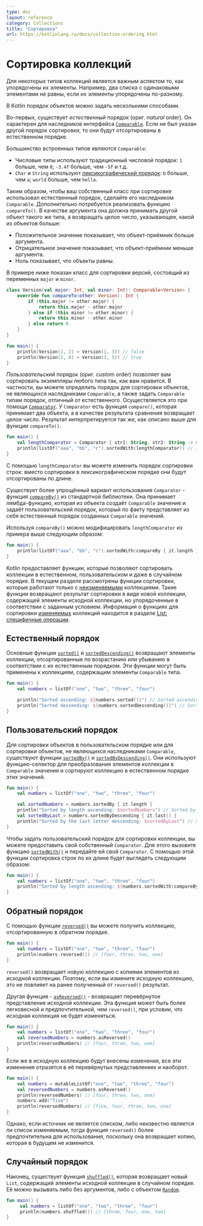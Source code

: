 ```yaml
---
type: doc
layout: reference
category: Collections
title: "Сортировка"
url: https://kotlinlang.ru/docs/collection-ordering.html
---
```


<!-- # Ordering -->
# Сортировка коллекций

<!-- The order of elements is an important aspect of certain collection types.
For example, two lists of the same elements are not equal if their elements are ordered differently.  -->
Для некоторых типов коллекций является важным аспектом то, как упорядочены их элементы. Например, два списка с одинаковыми элементами не равны, если их элементы упорядочены по-разному.

<!-- In Kotlin, the orders of objects can be defined in several ways. -->
В Kotlin порядок объектов можно задать несколькими способами.

<!-- First, there is _natural_ order. It is defined for inheritors of the [`Comparable`](https://kotlinlang.org/api/latest/jvm/stdlib/kotlin/-comparable/index.html)
interface. Natural order is used for sorting them when no other order is specified. -->
Во-первых, существует _естественный_ порядок (ориг. _natural_ order). Он характерен для наследников интерфейса
[`Comparable`](https://kotlinlang.org/api/latest/jvm/stdlib/kotlin/-comparable/index.html). Если не был указан другой порядок сортировки, то они будут отсортированы в естественном порядке.

<!-- Most built-in types are comparable:

* Numeric types use the traditional numerical order: `1` is greater than `0`; `-3.4f` is greater than `-5f`, and so on.
* `Char` and `String` use the [lexicographical order](https://en.wikipedia.org/wiki/Lexicographical_order): `b` is greater
   than `a`; `world` is greater than `hello`. -->
Большинство встроенных типов являются `Comparable`:
* Числовые типы используют традиционный числовой порядок: `1` больше, чем `0`; `-3.4f` больше, чем `-5f` и т.д.
* `Char` и `String` используют [лексикографический порядок](https://en.wikipedia.org/wiki/Lexicographical_order): `b` больше, чем `a`; `world` больше, чем `hello`.

<!-- To define a natural order for a user-defined type, make the type an inheritor of `Comparable`.
This requires implementing the `compareTo()` function. `compareTo()` must take another object of the same type as an argument
and return an integer value showing which object is greater:

* Positive values show that the receiver object is greater.
* Negative values show that it's less than the argument.
* Zero shows that the objects are equal. -->
Таким образом, чтобы ваш собственный класс при сортировке использовал естественный порядок, сделайте его наследником `Comparable`. Дополнительно потребуется реализовать функцию `compareTo()`. В качестве аргумента она должна принимать другой объект такого же типа, а возвращать целое число, указывающее, какой из объектов больше:

* Положительное значение показывает, что объект-приёмник больше аргумента.
* Отрицательное значение показывает, что объект-приёмник меньше аргумента.
* Ноль показывает, что объекты равны.

<!-- Below is a class for ordering versions that consist of the major and the minor part. -->
В примере ниже показан класс для сортировки версий, состоящий из переменных `major` и `minor`.

```kotlin
class Version(val major: Int, val minor: Int): Comparable<Version> {
    override fun compareTo(other: Version): Int {
        if (this.major != other.major) {
            return this.major - other.major
        } else if (this.minor != other.minor) {
            return this.minor - other.minor
        } else return 0
    }
}

fun main() {    
    println(Version(1, 2) > Version(1, 3)) // false
    println(Version(2, 0) > Version(1, 5)) // true
}
```

<!-- _Custom_ orders let you sort instances of any type in a way you like.
Particularly, you can define an order for non-comparable objects or define an order other than natural for a comparable type.
To define a custom order for a type, create a [`Comparator`](https://kotlinlang.org/api/latest/jvm/stdlib/kotlin/-comparator/index.html) for it.
`Comparator` contains the `compare()` function: it takes two instances of a class and returns the integer result of the comparison between them.
The result is interpreted in the same way as the result of a `compareTo()` as is described above.  -->
_Пользовательский_ порядок (ориг. _custom_ order) позволяет вам сортировать экземпляры любого типа так, как вам нравится. В частности, вы можете определить порядок для сортировки объектов, не являющихся наследниками `Comparable`, а также задать `Comparable` типам порядок, отличный от естественного. Осуществляется это при помощи
[`Comparator`](https://kotlinlang.org/api/latest/jvm/stdlib/kotlin/-comparator/index.html). У `Comparator` есть функция `compare()`, которая принимает два объекта, а в качестве результата сравнения возвращает целое число. Результат интерпретируется так же, как описано выше для функции `compareTo()`.

```kotlin
fun main() {
    val lengthComparator = Comparator { str1: String, str2: String -> str1.length - str2.length }
    println(listOf("aaa", "bb", "c").sortedWith(lengthComparator)) // [c, bb, aaa]
}
```

<!-- Having the `lengthComparator`, you are able to arrange strings by their length instead of the default lexicographical order. -->
С помощью `lengthComparator` вы можете изменить порядок сортировки строк: вместо сортировки в лексикографическом порядке они будут отсортированы по длине.

<!-- A shorter way to define a `Comparator` is the [`compareBy()`](https://kotlinlang.org/api/latest/jvm/stdlib/kotlin.comparisons/compare-by.html)
function from the standard library. `compareBy()` takes a lambda function that produces a `Comparable` value from an instance
and defines the custom order as the natural order of the produced values. -->
Существует более упрощённый вариант использования `Comparator` - функция
[`compareBy()`](https://kotlinlang.org/api/latest/jvm/stdlib/kotlin.comparisons/compare-by.html) из стандартной библиотеки. Она принимает лямбда-функцию, которая из объекта создаёт `Comparable` значение и задаёт пользовательский порядок, который по факту представляет из себя естественный порядок созданных `Comparable` значений.


<!-- With `compareBy()`, the length comparator from the example above looks like this: -->
Используя `compareBy()` можно модифицировать `lengthComparator` из примера выше следующим образом:

```kotlin
fun main() {  
    println(listOf("aaa", "bb", "c").sortedWith(compareBy { it.length })) // [c, bb, aaa]
}
```

<!-- The Kotlin collections package provides functions for sorting collections in natural, custom, and even random orders.
On this page, we'll describe sorting functions that apply to [read-only](collections-overview.md#collection-types) collections.
These functions return their result as a new collection containing the elements of the original collection in the requested order.
To learn about functions for sorting [mutable](collections-overview.md#collection-types) collections in place, see the [List-specific operations](list-operations.md#sort). -->
Kotlin предоставляет функции, которые позволяют сортировать коллекции в естественном, пользовательском и даже в случайном порядке. В текущем разделе рассмотрены функции сортировки, которые работают только с [неизменяемыми](collections-overview.html#collection-types) коллекциями. Такие функции возвращают результат сортировки в виде новой коллекции, содержащей элементы исходной коллекции, но упорядоченные в соответствии с заданным условием. Информация о функциях для сортировки [изменяемых](collections-overview.html#collection-types) коллекций находится в разделе [List: специфичные операции](list-operations.html#sort).


<a name="natural-order"></a>
<!-- ## Natural order -->
## Естественный порядок

<!-- The basic functions [`sorted()`](https://kotlinlang.org/api/latest/jvm/stdlib/kotlin.collections/sorted.html) and [`sortedDescending()`](https://kotlinlang.org/api/latest/jvm/stdlib/kotlin.collections/sorted-descending.html)
return elements of a collection sorted into ascending and descending sequence according to their natural order.
These functions apply to collections of `Comparable` elements. -->
Основные функции [`sorted()`](https://kotlinlang.org/api/latest/jvm/stdlib/kotlin.collections/sorted.html) и
[`sortedDescending()`](https://kotlinlang.org/api/latest/jvm/stdlib/kotlin.collections/sorted-descending.html) возвращают элементы коллекции, отсортированные по возрастанию или убыванию в соответствии с их естественным порядком.
Эти функции могут быть применены к коллекциям, содержащим элементы `Comparable` типа.

```kotlin
fun main() {
    val numbers = listOf("one", "two", "three", "four")

    println("Sorted ascending: ${numbers.sorted()}") // Sorted ascending: [four, one, three, two]
    println("Sorted descending: ${numbers.sortedDescending()}") // Sorted descending: [two, three, one, four]
}
```


<a name="custom-orders"></a>
<!-- ## Custom orders -->
## Пользовательский порядок

<!-- For sorting in custom orders or sorting non-comparable objects, there are the functions [`sortedBy()`](https://kotlinlang.org/api/latest/jvm/stdlib/kotlin.collections/sorted-by.html) and [`sortedByDescending()`](https://kotlinlang.org/api/latest/jvm/stdlib/kotlin.collections/sorted-by-descending.html).
They take a selector function that maps collection elements to `Comparable` values and sort the collection in natural order of that values. -->
Для сортировки объектов в пользовательском порядке или для сортировки объектов, не являющихся наследниками `Comparable`, существуют функции [`sortedBy()`](https://kotlinlang.org/api/latest/jvm/stdlib/kotlin.collections/sorted-by.html) и
[`sortedByDescending()`](https://kotlinlang.org/api/latest/jvm/stdlib/kotlin.collections/sorted-by-descending.html). Они используют функцию-селектор для преобразования элементов коллекции в `Comparable` значения и сортируют коллекцию в естественном порядке этих значений.

```kotlin
fun main() {
    val numbers = listOf("one", "two", "three", "four")

    val sortedNumbers = numbers.sortedBy { it.length }
    println("Sorted by length ascending: $sortedNumbers") // Sorted by length ascending: [one, two, four, three]
    val sortedByLast = numbers.sortedByDescending { it.last() }
    println("Sorted by the last letter descending: $sortedByLast") // Sorted by the last letter descending: [four, two, one, three]
}
```

<!-- To define a custom order for the collection sorting, you can provide your own `Comparator`.
To do this, call the [`sortedWith()`](https://kotlinlang.org/api/latest/jvm/stdlib/kotlin.collections/sorted-with.html) function passing in your `Comparator`.
With this function, sorting strings by their length looks like this: -->
Чтобы задать пользовательский порядок для сортировки коллекции, вы можете предоставить свой собственный `Comparator`. Для этого вызовите функцию [`sortedWith()`](https://kotlinlang.org/api/latest/jvm/stdlib/kotlin.collections/sorted-with.html) и передайте ей свой `Comparator`. С помощью этой функции сортировка строк по их длине будет выглядеть следующим образом:

```kotlin
fun main() {
    val numbers = listOf("one", "two", "three", "four")
    println("Sorted by length ascending: ${numbers.sortedWith(compareBy { it.length })}") // Sorted by length ascending: [one, two, four, three]
}
```


<a name="reverse-order"></a>
<!-- ## Reverse order -->
## Обратный порядок

<!-- You can retrieve the collection in the reversed order using the [`reversed()`](https://kotlinlang.org/api/latest/jvm/stdlib/kotlin.collections/reversed.html) function. -->
С помощью функции [`reversed()`](https://kotlinlang.org/api/latest/jvm/stdlib/kotlin.collections/reversed.html) вы можете получить коллекцию, отсортированную в обратном порядке.

```kotlin
fun main() {
    val numbers = listOf("one", "two", "three", "four")
    println(numbers.reversed()) // [four, three, two, one]
}
```

<!-- `reversed()` returns a new collection with the copies of the elements.
So, if you change the original collection later, this won't affect the previously obtained results of `reversed()`. -->
`reversed()` возвращает новую коллекцию с копиями элементов из исходной коллекции. Поэтому, если вы измените исходную коллекцию, это не повлияет на ранее полученный от `reversed()` результат.

<!-- Another reversing function - [`asReversed()`](https://kotlinlang.org/api/latest/jvm/stdlib/kotlin.collections/as-reversed.html)
- returns a reversed view of the same collection instance, so it may be more lightweight and preferable than `reversed()`
if the original list is not going to change.  -->
Другая функция - [`asReversed()`](https://kotlinlang.org/api/latest/jvm/stdlib/kotlin.collections/as-reversed.html) - возвращает перевёрнутое представление исходной коллекции. Эта функция может быть более легковесной и предпочтительной, чем `reversed()`, при условии, что исходная коллекция не будет изменяться.

```kotlin
fun main() {
    val numbers = listOf("one", "two", "three", "four")
    val reversedNumbers = numbers.asReversed()
    println(reversedNumbers) // [four, three, two, one]
}
```

<!-- If the original list is mutable, all its changes reflect in its reversed views and vice versa. -->
Если же в исходную коллекцию будут внесены изменения, все эти изменения отразятся в её перевёрнутых представлениях и наоборот.

```kotlin
fun main() {
    val numbers = mutableListOf("one", "two", "three", "four")
    val reversedNumbers = numbers.asReversed()
    println(reversedNumbers) // [four, three, two, one]
    numbers.add("five")
    println(reversedNumbers) // [five, four, three, two, one]
}
```

<!-- However, if the mutability of the list is unknown or the source is not a list at all, `reversed()` is more preferable
since its result is a copy that won't change in the future. -->
Однако, если источник не является списком, либо неизвестно является ли список изменяемым, тогда функция `reversed()` более предпочтительна для использования, поскольку она возвращает копию, которая в будущем не изменится.


<a name="random-order"></a>
<!-- ## Random order -->
## Случайный порядок

<!-- Finally, there is a function that returns a new `List` containing the collection elements in a random order - [`shuffled()`](https://kotlinlang.org/api/latest/jvm/stdlib/kotlin.collections/shuffled.html).
You can call it without arguments or with a [`Random`](https://kotlinlang.org/api/latest/jvm/stdlib/kotlin.random/-random/index.html) object. -->
Наконец, существует функция [`shuffled()`](https://kotlinlang.org/api/latest/jvm/stdlib/kotlin.collections/shuffled.html), которая возвращает новый `List`, содержащий элементы исходной коллекции в случайном порядке. Её можно вызывать либо без аргументов, либо с объектом [`Random`](https://kotlinlang.org/api/latest/jvm/stdlib/kotlin.random/-random/index.html).

```kotlin
fun main() {
     val numbers = listOf("one", "two", "three", "four")
     println(numbers.shuffled()) // [three, four, one, two]
}
```
